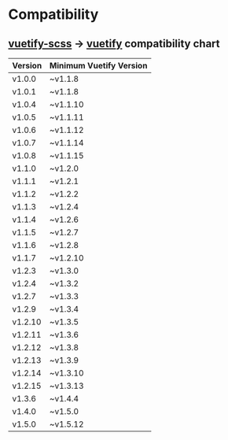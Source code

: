 # Compatibility

## [vuetify-scss][vuetify-scss] -> [vuetify][vuetify] compatibility chart

| Version | Minimum Vuetify Version |
| ------- | ----------------------- |
| v1.0.0  | ~v1.1.8                 |
| v1.0.1  | ~v1.1.8                 |
| v1.0.4  | ~v1.1.10                |
| v1.0.5  | ~v1.1.11                |
| v1.0.6  | ~v1.1.12                |
| v1.0.7  | ~v1.1.14                |
| v1.0.8  | ~v1.1.15                |
| v1.1.0  | ~v1.2.0                 |
| v1.1.1  | ~v1.2.1                 |
| v1.1.2  | ~v1.2.2                 |
| v1.1.3  | ~v1.2.4                 |
| v1.1.4  | ~v1.2.6                 |
| v1.1.5  | ~v1.2.7                 |
| v1.1.6  | ~v1.2.8                 |
| v1.1.7  | ~v1.2.10                |
| v1.2.3  | ~v1.3.0                 |
| v1.2.4  | ~v1.3.2                 |
| v1.2.7  | ~v1.3.3                 |
| v1.2.9  | ~v1.3.4                 |
| v1.2.10 | ~v1.3.5                 |
| v1.2.11 | ~v1.3.6                 |
| v1.2.12 | ~v1.3.8                 |
| v1.2.13 | ~v1.3.9                 |
| v1.2.14 | ~v1.3.10                |
| v1.2.15 | ~v1.3.13                |
| v1.3.6  | ~v1.4.4                 |
| v1.4.0  | ~v1.5.0                 |
| v1.5.0  | ~v1.5.12                |

[vuetify]: https://vuetifyjs.com/
[vuetify-scss]: https://github.com/nmsmith22389/vuetify-scss/
